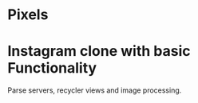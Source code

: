 # Pixels
# Instagram clone with basic Functionality

Parse servers, recycler views and image processing.
